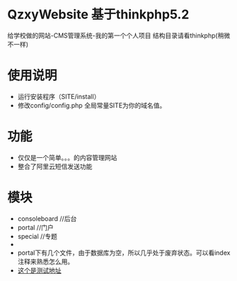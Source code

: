 # QzxyWebsite 基于thinkphp5.2
给学校做的网站-CMS管理系统-我的第一个个人项目
结构目录请看thinkphp(稍微不一样)

# 使用说明
* 运行安装程序（SITE/install）
* 修改config/config.php 全局常量SITE为你的域名值。

# 功能
* 仅仅是一个简单。。。的内容管理网站
* 整合了阿里云短信发送功能

# 模块
* consoleboard //后台
* portal  //门户
* special  //专题
* 
* portal下有几个文件，由于数据库为空，所以几乎处于废弃状态。可以看index注释来熟悉怎么用。
* [这个是测试地址](http://qzxy.starsriver.club)
